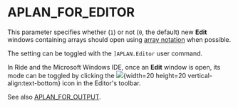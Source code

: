 <h1 class="heading"><span class="name">APLAN_FOR_EDITOR</span></h1>

This parameter specifies whether (`1`) or not (`0`, the default) new **Edit** windows containing arrays should open using [array notation](../../../programming-reference-guide/introduction/arrays/array-notation/) when possible.

The setting can be toggled with the `]APLAN.Editor` user command.

In Ride and the Microsoft Windows IDE, once an **Edit** window is open, its mode can be toggled by clicking the ![](../../../release-notes/img/object_arraynotation.png){width=20 height=20 vertical-align:text-bottom} icon in the Editor's toolbar.

See also [APLAN_FOR_OUTPUT](../aplan-for-output).
